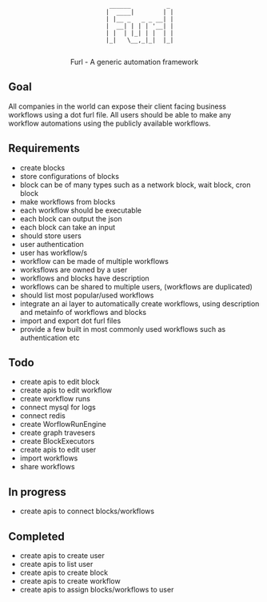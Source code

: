 <div align="center">

```
    ______          _ 
   |  ____|        | |
   | |__ _   _ _ __| |
   |  __| | | | '__| |
   | |  | |_| | |  | |
   |_|   \__,_|_|  |_|
 
```
</div>
                    
<div align="center">
Furl - A generic automation framework
</div>


Goal
--------------------------
All companies in the world can expose their client facing business workflows using a dot furl file. All users should be able to make any workflow automations using the publicly available workflows.

Requirements
--------------------------

*  create blocks
*  store configurations of blocks
*  block can be of many types such as a network block, wait block,  cron block
*  make workflows from blocks
*  each workflow should be executable
*  each block can output the json
*  each block can take an input
*  should store users
*  user authentication
*  user has workflow/s
*  workflow can be made of multiple workflows
*  worksflows are owned by a user
*  workflows and blocks have description
*  workflows can be shared to multiple users, (workflows are duplicated)
*  should list most popular/used workflows 
*  integrate an ai layer to automatically create workflows, using description and metainfo of workflows and blocks
*  import and export dot furl files
*  provide a few built in most commonly used workflows such as authentication etc 


Todo
--------------------------
* create apis to edit block
* create apis to edit workflow
* create workflow runs
* connect mysql for logs
* connect redis
* create WorflowRunEngine
* create graph travesers
* create BlockExecutors
* create apis to edit user
* import workflows
* share workflows


In progress
--------------------------
* create apis to connect blocks/workflows


Completed
--------------------------
* create apis to create user
* create apis to list user
* create apis to create block
* create apis to create workflow
* create apis to assign blocks/workflows to user

